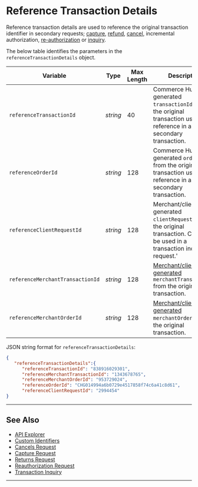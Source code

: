 # Reference Transaction Details

Reference transaction details are used to reference the original transaction identifier in secondary requests; [capture](?path=docs/Resources/API-Documents/Payments/Capture.md), [refund](?path=docs/Resources/API-Documents/Payments/Refund.md), [cancel](?path=docs/Resources/API-Documents/Payments/Cancel.md), incremental authorization, [re-authorization](?path=docs/Resources/Guides/Authorizations/Re-Auth.md) or [inquiry](?path=docs/Resources/API-Documents/Payments/Inquiry.md).

<!-- 
type: tab
titles: referenceTransactionDetails, JSON Example
-->

The below table identifies the parameters in the `referenceTransactionDetails` object.

| Variable | Type| Max Length | Description|
|---------|-----------|----------------|---------|
| `referenceTransactionId` | *string* | 40 | Commerce Hub generated `transactionId` from the original transaction used for reference in a secondary transaction. |
| `referenceOrderId` | *string* | 128 | Commerce Hub generated `orderId` from the original transaction used for reference in a secondary transaction. |
| `referenceClientRequestId` | *string* | 128 | Merchant/client generated `clientRequestId` from the original transaction. Can only be used in a transaction inquiry request.' |
| `referenceMerchantTransactionId` | *string* | 128 | [Merchant/client generated](?path=docs/Resources/Guides/BYOID.md) `merchantTransactionId` from the original transaction. |
| `referenceMerchantOrderId` | *string* | 128 | [Merchant/client generated](?path=docs/Resources/Guides/BYOID.md) `merchantOrderId` from the original transaction. |

<!--
type: tab
-->

JSON string format for `referenceTransactionDetails`:

```json
{
   "referenceTransactionDetails":{
      "referenceTransactionId": "838916029301",
      "referenceMerchantTransactionId": "1343678765",
      "referenceMerchantOrderId": "953729024",
      "referenceOrderId": "CHG014994a6b0729e4517858f74c6a41c8d61",
      "referenceClientRequestId": "2994454"
}
```

<!--type: tab-end -->

---

## See Also

- [API Explorer](../api/?type=post&path=/payments/v1/cancel)
- [Custom Identifiers](?path=docs/Resources/Guides/BYOID.md)
- [Cancels Request](?path=docs/Resources/API-Documents/Payments/Cancel.md)
- [Capture Request](?path=docs/Resources/API-Documents/Payments/Capture.md)
- [Returns Request](?path=docs/Resources/API-Documents/Payments/Return.md)
- [Reauthorization Request](?path=docs/Resources/Guides/Authorizations/Re-Auth.md)
- [Transaction Inquiry](?path=docs/Resources/API-Documents/Payments/Inquiry.md)

---

